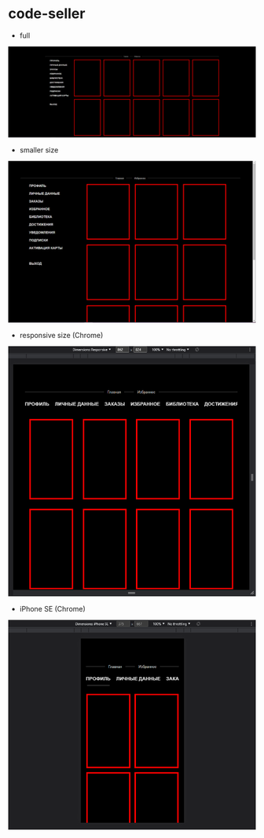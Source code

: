# code-seller

* full

![alt text](./screens/1.png)
* smaller size

![alt text](./screens/2.png)
* responsive size (Chrome)

![alt text](./screens/3.png)
* iPhone SE (Chrome)

![alt text](./screens/4.png)
